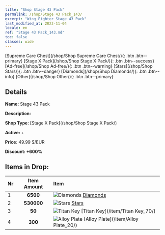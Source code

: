 ```yaml
---
title: "Shop Stage 43 Pack"
permalink: /shop/Stage 43 Pack_143/
excerpt: "Wing Fighter Stage 43 Pack"
last_modified_at: 2023-11-04
locale: en
ref: "Stage 43 Pack_143.md"
toc: false
classes: wide
---
```



  [Supreme Care Chest](/shop/Shop Supreme Care Chest/){: .btn .btn--primary}   [Stage X Pack](/shop/Shop Stage X Pack/){: .btn .btn--success}   [Ad-free](/shop/Shop Ad-free/){: .btn .btn--warning}   [Stars](/shop/Shop Stars/){: .btn .btn--danger}   [Diamonds](/shop/Shop Diamonds/){: .btn .btn--info}   [Other](/shop/Shop Other/){: .btn .btn--primary} 

## Details

 **Name:** Stage 43 Pack 

 **Description:** 

 **Shop Type:** [Stage X Pack](/shop/Shop Stage X Pack/)

 **Active:** + 

 **Price:** 49.99 $/EUR 

 **Discount: +600%** 



## Items in Drop:

  |  Nr | Item Amount  |       Item       |
  |:----|:------------:|:-----------------|
  | 1 | **6500**  | ![Diamonds](/images/item/Diamonds_p.png) [Diamonds](/item/Diamonds_15/) | 
  | 2 | **530000**  | ![Stars](/images/item/Stars_p.png) [Stars](/item/Stars_2/) | 
  | 3 | **50**  | ![Titan Key](/images/item/Titan_Key_p.png) [Titan Key](/item/Titan Key_70/) | 
  | 4 | **300**  | ![Alloy Plate](/images/item/Alloy_Plate_p.png) [Alloy Plate](/item/Alloy Plate_20/) | 


